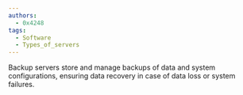 ```yaml
---
authors: 
  - 0x4248
tags:
  - Software
  - Types_of_servers
---
```

Backup servers store and manage backups of data and system configurations, ensuring data recovery in case of data loss or system failures.
